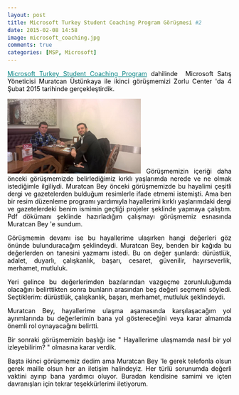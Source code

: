 ```yaml
---
layout: post
title: Microsoft Turkey Student Coaching Program Görüşmesi #2
date: 2015-02-08 14:58
image: microsoft_coaching.jpg
comments: true
categories: [MSP, Microsoft]
---
```


<p style="text-align:justify;"><span style="color:#008080;"><a style="color:#008080;" title="Microsoft Turkey Student Coaching Program" href="/microsoft-turkey-student-coaching-program/" target="_blank">Microsoft Turkey Student Coaching Program</a></span> <span style="color:#000000;">dahilinde  Microsoft Satış Yöneticisi Muratcan Üstünkaya ile ikinci görüşmemizi Zorlu Center 'da 4 Şubat 2015 tarihinde gerçekleştirdik. </span></p>
<p style="text-align:justify;"><a href="/images/coachingfoto.jpg"><img class="size-medium wp-image-438 aligncenter" src="/images/coachingfoto.jpg" alt="coachingfoto" width="300" height="168" /></a>
<span style="color:#000000;">Görüşmemizin içeriği daha önceki görüşmemizde belirlediğimiz kırklı yaşlarımda nerede ve ne olmak istediğimle ilgiliydi. Muratcan Bey önceki görüşmemizde bu hayalimi çeşitli dergi ve gazetelerden bulduğum resimlerle ifade etmemi istemişti. Ama ben bir resim düzenleme programı yardımıyla hayallerimi kırklı yaşlarımdaki dergi ve gazetelerdeki benim ismimin geçtiği projeler şeklinde yapmaya çalıştım. Pdf dökümanı şeklinde hazırladığım çalışmayı görüşmemiz esnasında Muratcan Bey 'e sundum.</span></p>
<p style="text-align:justify;"><span style="color:#000000;">Görüşmemin devamı ise bu hayallerime ulaşırken hangi değerleri göz önünde bulunduracağım şeklindeydi. Muratcan Bey, benden bir kağıda bu değerlerden on tanesini yazmamı istedi. Bu on değer şunlardı: dürüstlük, adalet, duyarlı, çalışkanlık, başarı, cesaret, güvenilir, hayırseverlik, merhamet, mutluluk.</span></p>
<p style="text-align:justify;"><span style="color:#000000;">Yeri gelince bu değerlerimden bazılarından vazgeçme zorunluluğumda olacağını belirttikten sonra bunların arasından beş değeri seçmemi söyledi. Seçtiklerim: dürüstlük, çalışkanlık, başarı, merhamet, mutluluk şeklindeydi. </span></p>
<p style="text-align:justify;"><span style="color:#000000;">Muratcan Bey, hayallerime ulaşma aşamasında karşılaşacağım yol ayrımlarında bu değerlerimin bana yol göstereceğini veya karar almamda önemli rol oynayacağını belirtti. </span></p>
<p style="text-align:justify;"><span style="color:#000000;">Bir sonraki görüşmemizin başlığı ise " Hayallerime ulaşmamda nasıl bir yol izleyebilirim? " olmasına karar verdik.</span></p>
<p style="text-align:justify;"><span style="color:#000000;">Başta ikinci görüşmemiz dedim ama Muratcan Bey 'le gerek telefonla olsun gerek maille olsun her an iletişim halindeyiz. Her türlü sorunumda değerli vaktini ayırıp bana yardımcı oluyor. Buradan kendisine samimi ve içten davranışları için tekrar teşekkürlerimi iletiyorum. </span></p>
